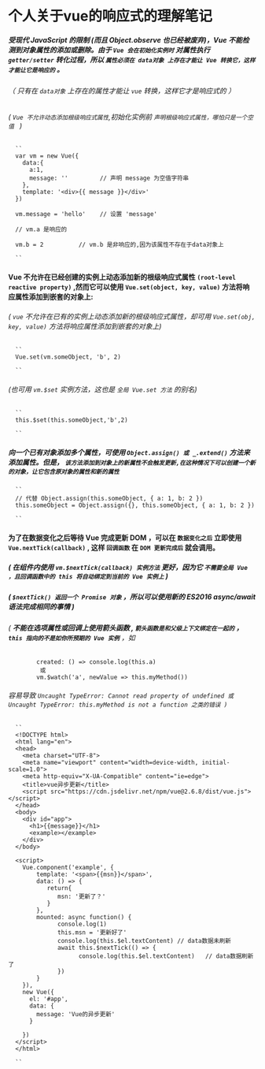 # 个人关于vue的响应式的理解笔记


##### 受现代 JavaScript 的限制 (而且 Object.observe 也已经被废弃)，Vue 不能检测到对象属性的添加或删除。由于 ``Vue 会在初始化实例时`` 对属性执行 `` getter/setter `` 转化过程，所以 `` 属性必须在 data对象 上存在才能让 Vue 转换它，这样才能让它是响应的 `` 。  
###### （ 只有在 `` data对象 `` 上存在的属性才能让 `` vue `` 转换，这样它才是响应式的 ）  
######  ( `` Vue 不允许动态添加根级响应式属性 ``,初始化实例前 ``声明根级响应式属性，哪怕只是一个空值 `` )
      ``  
      var vm = new Vue({
        data:{
          a:1,
          message: ''         // 声明 message 为空值字符串
        },
        template: '<div>{{ message }}</div>'
      })

      vm.message = 'hello'    // 设置 'message'
      
      // vm.a 是响应的

      vm.b = 2          // vm.b 是非响应的,因为该属性不存在于data对象上  
      
      ``  
#### Vue 不允许在已经创建的实例上动态添加新的根级响应式属性 ``(root-level reactive property)`` ,然而它可以使用 ``Vue.set(object, key, value)`` 方法将响应属性添加到嵌套的对象上:  
###### ( `` vue `` 不允许在已有的实例上动态添加新的根级响应式属性，却可用 `` Vue.set(obj, key, value) `` 方法将响应属性添加到嵌套的对象上)     
      ``  
      Vue.set(vm.someObject, 'b', 2)  
      
      ``  
###### (也可用 `` vm.$set `` 实例方法，这也是 `` 全局 Vue.set 方法 `` 的别名)  
      ``  
      this.$set(this.someObject,'b',2)  
      
      ``  
##### 向一个已有对象添加多个属性，可使用 `` Object.assign() 或 _.extend() `` 方法来添加属性。但是， `` 该方法添加到对象上的新属性不会触发更新,在这种情况下可以创建一个新的对象，让它包含原对象的属性和新的属性 ``  
      ``  
      // 代替 Object.assign(this.someObject, { a: 1, b: 2 })  
      this.someObject = Object.assign({}, this.someObject, { a: 1, b: 2 })  
      
      ``
#### 为了在数据变化之后等待 Vue 完成更新 DOM ，可以在 ``数据变化之后`` 立即使用 `` Vue.nextTick(callback) `` , 这样 ``回调函数`` 在 ``DOM 更新完成后`` 就会调用。  
##### ( 在组件内使用 ``vm.$nextTick(callback) 实例方法`` 更好，因为它 ``不需要全局 Vue ，且回调函数中的 this 将自动绑定到当前的 Vue 实例上`` ) 
##### ( ``$nextTick() 返回一个 Promise 对象`` ，所以可以使用新的 ES2016 async/await 语法完成相同的事情 ) 
###### ( ***不能在选项属性或回调上使用箭头函数 , ``箭头函数是和父级上下文绑定在一起的`` ， ``this 指向的不是如你所预期的 Vue 实例``*** ，如 
            created: () => console.log(this.a)   
             或    
            vm.$watch('a', newValue => this.myMethod())          
###### 容易导致 ``Uncaught TypeError: Cannot read property of undefined 或 Uncaught TypeError: this.myMethod is not a function 之类的错误 )``
              
            
             
      
      ``  
      <!DOCTYPE html>
      <html lang="en">
      <head>
        <meta charset="UTF-8">
        <meta name="viewport" content="width=device-width, initial-scale=1.0">
        <meta http-equiv="X-UA-Compatible" content="ie=edge">
        <title>vue异步更新</title>
        <script src="https://cdn.jsdelivr.net/npm/vue@2.6.8/dist/vue.js"></script>
      </head>
      <body>
        <div id="app">
          <h1>{{message}}</h1>
          <example></example>
        </div>
      </body>  
      
      <script>
        Vue.component('example', {
            template: '<span>{{msn}}</span>',
            data: () => {
               return{
                  msn: '更新了？'
               }
            },
            mounted: async function() {
                  console.log(1)
                  this.msn = '更新好了'
                  console.log(this.$el.textContent)	// data数据未刷新
                  await this.$nextTick(() => {
                        console.log(this.$el.textContent)	// data数据刷新了
                  })
            }	
        }),
        new Vue({
          el: '#app',
          data: {
            message: 'Vue的异步更新'
          }

        })
      </script>
      </html> 
      
      ``
      
